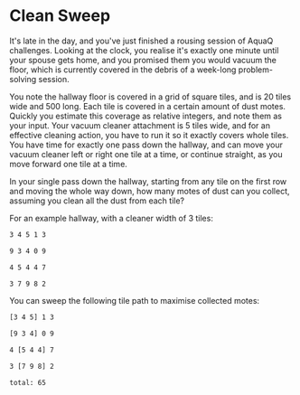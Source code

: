 # Clean Sweep

It's late in the day, and you've just finished a rousing session of AquaQ challenges. Looking at the clock, you realise it's exactly one minute until your spouse gets home, and you promised them you would vacuum the floor, which is currently covered in the debris of a week-long problem-solving session.

You note the hallway floor is covered in a grid of square tiles, and is 20 tiles wide and 500 long. Each tile is covered in a certain amount of dust motes. Quickly you estimate this coverage as relative integers, and note them as your input. Your vacuum cleaner attachment is 5 tiles wide, and for an effective cleaning action, you have to run it so it exactly covers whole tiles. You have time for exactly one pass down the hallway, and can move your vacuum cleaner left or right one tile at a time, or continue straight, as you move forward one tile at a time.

In your single pass down the hallway, starting from any tile on the first row and moving the whole way down, how many motes of dust can you collect, assuming you clean all the dust from each tile?

For an example hallway, with a cleaner width of 3 tiles:

```txt
3 4 5 1 3

9 3 4 0 9

4 5 4 4 7

3 7 9 8 2
```

You can sweep the following tile path to maximise collected motes:

```txt
[3 4 5] 1 3

[9 3 4] 0 9

4 [5 4 4] 7

3 [7 9 8] 2

total: 65
```